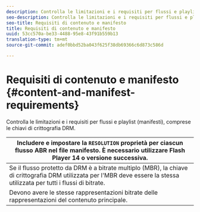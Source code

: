 ```yaml
---
description: Controlla le limitazioni e i requisiti per flussi e playlist (manifesti), comprese le chiavi di crittografia DRM.
seo-description: Controlla le limitazioni e i requisiti per flussi e playlist (manifesti), comprese le chiavi di crittografia DRM.
seo-title: Requisiti di contenuto e manifesto
title: Requisiti di contenuto e manifesto
uuid: 53cc570a-be33-4488-95e8-43f91b559b13
translation-type: tm+mt
source-git-commit: adef0bbd52ba043f625f38db69366c6d873c586d

---
```



# Requisiti di contenuto e manifesto {#content-and-manifest-requirements}

Controlla le limitazioni e i requisiti per flussi e playlist (manifesti), comprese le chiavi di crittografia DRM.

| Includere e impostare la `RESOLUTION` proprietà per ciascun flusso ABR nel file manifesto. È necessario utilizzare Flash Player 14 o versione successiva. |
|---|
| Se il flusso protetto da DRM è a bitrate multiplo (MBR), la chiave di crittografia DRM utilizzata per l&#39;MBR deve essere la stessa utilizzata per tutti i flussi di bitrate. |
| Devono avere le stesse rappresentazioni bitrate delle rappresentazioni del contenuto principale. |